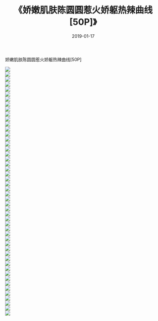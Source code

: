 ﻿---
layout: post
title:  《娇嫩肌肤陈圆圆惹火娇躯热辣曲线[50P]》
date:   2019-01-17
img: http://img.660000.xyz/Sharelink/性感/2019/娇嫩肌肤陈圆圆惹火娇躯热辣曲线[50P]/000.jpg
categories: [美女, 清纯, 唯美]
---

娇嫩肌肤陈圆圆惹火娇躯热辣曲线[50P]

  ![](http://img.660000.xyz/Sharelink/性感/2019/娇嫩肌肤陈圆圆惹火娇躯热辣曲线[50P]/001.jpg) <br> ![](http://img.660000.xyz/Sharelink/性感/2019/娇嫩肌肤陈圆圆惹火娇躯热辣曲线[50P]/002.jpg) <br> ![](http://img.660000.xyz/Sharelink/性感/2019/娇嫩肌肤陈圆圆惹火娇躯热辣曲线[50P]/003.jpg) <br> ![](http://img.660000.xyz/Sharelink/性感/2019/娇嫩肌肤陈圆圆惹火娇躯热辣曲线[50P]/004.jpg) <br> ![](http://img.660000.xyz/Sharelink/性感/2019/娇嫩肌肤陈圆圆惹火娇躯热辣曲线[50P]/005.jpg) <br> ![](http://img.660000.xyz/Sharelink/性感/2019/娇嫩肌肤陈圆圆惹火娇躯热辣曲线[50P]/006.jpg) <br> ![](http://img.660000.xyz/Sharelink/性感/2019/娇嫩肌肤陈圆圆惹火娇躯热辣曲线[50P]/007.jpg) <br> ![](http://img.660000.xyz/Sharelink/性感/2019/娇嫩肌肤陈圆圆惹火娇躯热辣曲线[50P]/008.jpg) <br> ![](http://img.660000.xyz/Sharelink/性感/2019/娇嫩肌肤陈圆圆惹火娇躯热辣曲线[50P]/009.jpg) <br> ![](http://img.660000.xyz/Sharelink/性感/2019/娇嫩肌肤陈圆圆惹火娇躯热辣曲线[50P]/010.jpg) <br> ![](http://img.660000.xyz/Sharelink/性感/2019/娇嫩肌肤陈圆圆惹火娇躯热辣曲线[50P]/011.jpg) <br> ![](http://img.660000.xyz/Sharelink/性感/2019/娇嫩肌肤陈圆圆惹火娇躯热辣曲线[50P]/012.jpg) <br> ![](http://img.660000.xyz/Sharelink/性感/2019/娇嫩肌肤陈圆圆惹火娇躯热辣曲线[50P]/013.jpg) <br> ![](http://img.660000.xyz/Sharelink/性感/2019/娇嫩肌肤陈圆圆惹火娇躯热辣曲线[50P]/014.jpg) <br> ![](http://img.660000.xyz/Sharelink/性感/2019/娇嫩肌肤陈圆圆惹火娇躯热辣曲线[50P]/015.jpg) <br> ![](http://img.660000.xyz/Sharelink/性感/2019/娇嫩肌肤陈圆圆惹火娇躯热辣曲线[50P]/016.jpg) <br> ![](http://img.660000.xyz/Sharelink/性感/2019/娇嫩肌肤陈圆圆惹火娇躯热辣曲线[50P]/017.jpg) <br> ![](http://img.660000.xyz/Sharelink/性感/2019/娇嫩肌肤陈圆圆惹火娇躯热辣曲线[50P]/018.jpg) <br> ![](http://img.660000.xyz/Sharelink/性感/2019/娇嫩肌肤陈圆圆惹火娇躯热辣曲线[50P]/019.jpg) <br> ![](http://img.660000.xyz/Sharelink/性感/2019/娇嫩肌肤陈圆圆惹火娇躯热辣曲线[50P]/020.jpg) <br> ![](http://img.660000.xyz/Sharelink/性感/2019/娇嫩肌肤陈圆圆惹火娇躯热辣曲线[50P]/021.jpg) <br> ![](http://img.660000.xyz/Sharelink/性感/2019/娇嫩肌肤陈圆圆惹火娇躯热辣曲线[50P]/022.jpg) <br> ![](http://img.660000.xyz/Sharelink/性感/2019/娇嫩肌肤陈圆圆惹火娇躯热辣曲线[50P]/023.jpg) <br> ![](http://img.660000.xyz/Sharelink/性感/2019/娇嫩肌肤陈圆圆惹火娇躯热辣曲线[50P]/024.jpg) <br> ![](http://img.660000.xyz/Sharelink/性感/2019/娇嫩肌肤陈圆圆惹火娇躯热辣曲线[50P]/025.jpg) <br> ![](http://img.660000.xyz/Sharelink/性感/2019/娇嫩肌肤陈圆圆惹火娇躯热辣曲线[50P]/026.jpg) <br> ![](http://img.660000.xyz/Sharelink/性感/2019/娇嫩肌肤陈圆圆惹火娇躯热辣曲线[50P]/027.jpg) <br> ![](http://img.660000.xyz/Sharelink/性感/2019/娇嫩肌肤陈圆圆惹火娇躯热辣曲线[50P]/028.jpg) <br> ![](http://img.660000.xyz/Sharelink/性感/2019/娇嫩肌肤陈圆圆惹火娇躯热辣曲线[50P]/029.jpg) <br> ![](http://img.660000.xyz/Sharelink/性感/2019/娇嫩肌肤陈圆圆惹火娇躯热辣曲线[50P]/030.jpg) <br> ![](http://img.660000.xyz/Sharelink/性感/2019/娇嫩肌肤陈圆圆惹火娇躯热辣曲线[50P]/031.jpg) <br> ![](http://img.660000.xyz/Sharelink/性感/2019/娇嫩肌肤陈圆圆惹火娇躯热辣曲线[50P]/032.jpg) <br> ![](http://img.660000.xyz/Sharelink/性感/2019/娇嫩肌肤陈圆圆惹火娇躯热辣曲线[50P]/033.jpg) <br> ![](http://img.660000.xyz/Sharelink/性感/2019/娇嫩肌肤陈圆圆惹火娇躯热辣曲线[50P]/034.jpg) <br> ![](http://img.660000.xyz/Sharelink/性感/2019/娇嫩肌肤陈圆圆惹火娇躯热辣曲线[50P]/035.jpg) <br> ![](http://img.660000.xyz/Sharelink/性感/2019/娇嫩肌肤陈圆圆惹火娇躯热辣曲线[50P]/036.jpg) <br> ![](http://img.660000.xyz/Sharelink/性感/2019/娇嫩肌肤陈圆圆惹火娇躯热辣曲线[50P]/037.jpg) <br> ![](http://img.660000.xyz/Sharelink/性感/2019/娇嫩肌肤陈圆圆惹火娇躯热辣曲线[50P]/038.jpg) <br> ![](http://img.660000.xyz/Sharelink/性感/2019/娇嫩肌肤陈圆圆惹火娇躯热辣曲线[50P]/039.jpg) <br> ![](http://img.660000.xyz/Sharelink/性感/2019/娇嫩肌肤陈圆圆惹火娇躯热辣曲线[50P]/040.jpg) <br> ![](http://img.660000.xyz/Sharelink/性感/2019/娇嫩肌肤陈圆圆惹火娇躯热辣曲线[50P]/041.jpg) <br> ![](http://img.660000.xyz/Sharelink/性感/2019/娇嫩肌肤陈圆圆惹火娇躯热辣曲线[50P]/042.jpg) <br> ![](http://img.660000.xyz/Sharelink/性感/2019/娇嫩肌肤陈圆圆惹火娇躯热辣曲线[50P]/043.jpg) <br> ![](http://img.660000.xyz/Sharelink/性感/2019/娇嫩肌肤陈圆圆惹火娇躯热辣曲线[50P]/044.jpg) <br> ![](http://img.660000.xyz/Sharelink/性感/2019/娇嫩肌肤陈圆圆惹火娇躯热辣曲线[50P]/045.jpg) <br> ![](http://img.660000.xyz/Sharelink/性感/2019/娇嫩肌肤陈圆圆惹火娇躯热辣曲线[50P]/046.jpg) <br> ![](http://img.660000.xyz/Sharelink/性感/2019/娇嫩肌肤陈圆圆惹火娇躯热辣曲线[50P]/047.jpg) <br> ![](http://img.660000.xyz/Sharelink/性感/2019/娇嫩肌肤陈圆圆惹火娇躯热辣曲线[50P]/048.jpg) <br> ![](http://img.660000.xyz/Sharelink/性感/2019/娇嫩肌肤陈圆圆惹火娇躯热辣曲线[50P]/049.jpg) <br> ![](http://img.660000.xyz/Sharelink/性感/2019/娇嫩肌肤陈圆圆惹火娇躯热辣曲线[50P]/050.jpg) <br>